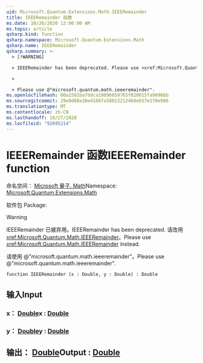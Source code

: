 ```yaml
---
uid: Microsoft.Quantum.Extensions.Math.IEEERemainder
title: IEEERemainder 函数
ms.date: 10/26/2020 12:00:00 AM
ms.topic: article
qsharp.kind: function
qsharp.namespace: Microsoft.Quantum.Extensions.Math
qsharp.name: IEEERemainder
qsharp.summary: >-
  > [!WARNING]

  > IEEERemainder has been deprecated. Please use <xref:Microsoft.Quantum.Math.IEEERemainder> instead.

  >

  > Please use @"microsoft.quantum.math.ieeeremainder".
ms.openlocfilehash: 00a1501ba7ddca19896659765f020015fa9896bb
ms.sourcegitcommit: 29e0d88a30e4166fa580132124b0eb57e1f0e986
ms.translationtype: MT
ms.contentlocale: zh-CN
ms.lasthandoff: 10/27/2020
ms.locfileid: "92695214"
---
```

# <a name="ieeeremainder-function"></a><span data-ttu-id="ed7ca-102">IEEERemainder 函数</span><span class="sxs-lookup"><span data-stu-id="ed7ca-102">IEEERemainder function</span></span>

<span data-ttu-id="ed7ca-103">命名空间： [Microsoft 量子. Math](xref:Microsoft.Quantum.Extensions.Math)</span><span class="sxs-lookup"><span data-stu-id="ed7ca-103">Namespace: [Microsoft.Quantum.Extensions.Math](xref:Microsoft.Quantum.Extensions.Math)</span></span>

<span data-ttu-id="ed7ca-104">软件包 [](https://nuget.org/packages/)</span><span class="sxs-lookup"><span data-stu-id="ed7ca-104">Package: [](https://nuget.org/packages/)</span></span>


> [!WARNING]
> <span data-ttu-id="ed7ca-105">IEEERemainder 已被弃用。</span><span class="sxs-lookup"><span data-stu-id="ed7ca-105">IEEERemainder has been deprecated.</span></span> <span data-ttu-id="ed7ca-106">请改用 <xref:Microsoft.Quantum.Math.IEEERemainder>。</span><span class="sxs-lookup"><span data-stu-id="ed7ca-106">Please use <xref:Microsoft.Quantum.Math.IEEERemainder> instead.</span></span>
>
> <span data-ttu-id="ed7ca-107">请使用 @"microsoft.quantum.math.ieeeremainder"。</span><span class="sxs-lookup"><span data-stu-id="ed7ca-107">Please use @"microsoft.quantum.math.ieeeremainder".</span></span>



```qsharp
function IEEERemainder (x : Double, y : Double) : Double
```


## <a name="input"></a><span data-ttu-id="ed7ca-108">输入</span><span class="sxs-lookup"><span data-stu-id="ed7ca-108">Input</span></span>

### <a name="x--double"></a><span data-ttu-id="ed7ca-109">x： [Double](xref:microsoft.quantum.lang-ref.double)</span><span class="sxs-lookup"><span data-stu-id="ed7ca-109">x : [Double](xref:microsoft.quantum.lang-ref.double)</span></span>




### <a name="y--double"></a><span data-ttu-id="ed7ca-110">y： [Double](xref:microsoft.quantum.lang-ref.double)</span><span class="sxs-lookup"><span data-stu-id="ed7ca-110">y : [Double](xref:microsoft.quantum.lang-ref.double)</span></span>





## <a name="output--double"></a><span data-ttu-id="ed7ca-111">输出： [Double](xref:microsoft.quantum.lang-ref.double)</span><span class="sxs-lookup"><span data-stu-id="ed7ca-111">Output : [Double](xref:microsoft.quantum.lang-ref.double)</span></span>

